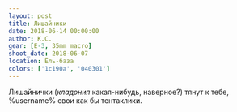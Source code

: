 ```yaml
---
layout: post
title: Лишайники
date: 2018-06-14 00:00:00
author: К.С.
gear: [E-3, 35mm macro]
shoot_date: 2018-06-07
location: Ёль-база
colors: ['1c190a', '040301']
---
```

Лишайнички (_кладония_ какая-нибудь, наверное?) тянут к тебе, %username% свои как бы тентаклики.
